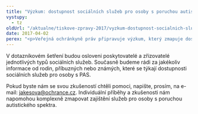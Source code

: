 ```yaml
---
title: "Výzkum: dostupnost sociálních služeb pro osoby s poruchou autistického spektra"
vystupy:
  - tz
oldUrl: "/aktualne/tiskove-zpravy-2017/vyzkum-dostupnost-socialnich-sluzeb-pro-osoby-s-poruchou-autistickeho-spektra"
date: 2017-04-02
perex: "<p>Veřejná ochránkyně práv připravuje výzkum, který zmapuje dostupnost sociálních služeb pro osoby s poruchou autistického spektra (PAS). Jeho cílem je zjistit, zda v rámci širokého spektra sociálních služeb existuje dostatek těch, které dokáží zajistit podporu také lidem s  PAS. Sběr dat začne v nejbližších dnech. Výsledky by měly být známy do konce června.</p>"
---
```


<!-- imported from the old website -->

<p>V dotazníkovém šetření budou osloveni poskytovatelé a zřizovatelé jednotlivých typů sociálních služeb. Současně budeme rádi za jakékoliv informace od rodin, příbuzných nebo známých, které se týkají dostupnosti sociálních služeb pro osoby s PAS. </p> <p>Pokud byste nám se svou zkušeností chtěli pomoci, napište, prosím, na e-mail: <a href="mailto:jakesova@ochrance.cz">jakesova@ochrance.cz</a>. Individuální příběhy a zkušenosti nám napomohou komplexně zmapovat zajištění služeb pro osoby s poruchou autistického spektra. </p>
